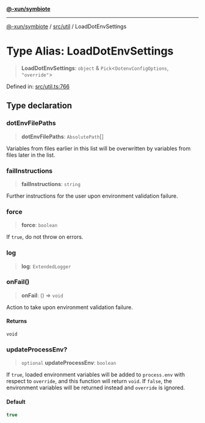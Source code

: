 [**@-xun/symbiote**](../../../README.md)

***

[@-xun/symbiote](../../../README.md) / [src/util](../README.md) / LoadDotEnvSettings

# Type Alias: LoadDotEnvSettings

> **LoadDotEnvSettings**: `object` & `Pick`\<`DotenvConfigOptions`, `"override"`\>

Defined in: [src/util.ts:766](https://github.com/Xunnamius/symbiote/blob/8fd852f7d3d2b033b941b077eff32144929c5b55/src/util.ts#L766)

## Type declaration

### dotEnvFilePaths

> **dotEnvFilePaths**: `AbsolutePath`[]

Variables from files earlier in this list will be overwritten by
variables from files later in the list.

### failInstructions

> **failInstructions**: `string`

Further instructions for the user upon environment validation failure.

### force

> **force**: `boolean`

If `true`, do not throw on errors.

### log

> **log**: `ExtendedLogger`

### onFail()

> **onFail**: () => `void`

Action to take upon environment validation failure.

#### Returns

`void`

### updateProcessEnv?

> `optional` **updateProcessEnv**: `boolean`

If `true`, loaded environment variables will be added to `process.env`
with respect to `override`, and this function will return `void`. If
`false`, the environment variables will be returned instead and
`override` is ignored.

#### Default

```ts
true
```

